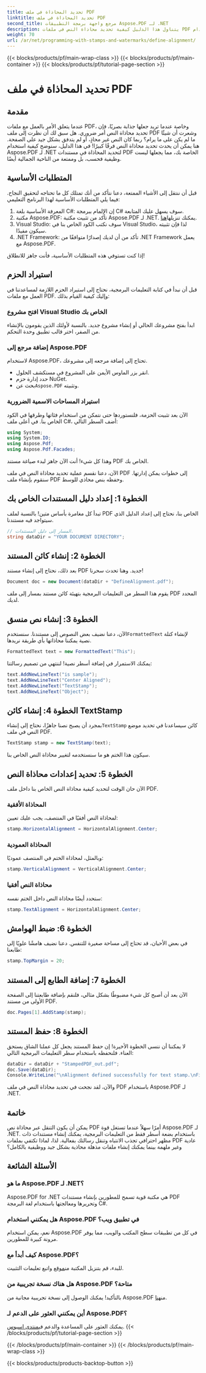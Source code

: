 ```yaml
---
title: تحديد المحاذاة في ملف PDF
linktitle: تحديد المحاذاة في ملف PDF
second_title: مرجع واجهة برمجة التطبيقات Aspose.PDF لـ .NET
description: يتناول هذا الدليل كيفية تحديد محاذاة النص في ملفات PDF باستخدام Aspose.PDF لـ .NET، مع برنامج تعليمي خطوة بخطوة.
weight: 70
url: /ar/net/programming-with-stamps-and-watermarks/define-alignment/
---
```


{{< blocks/products/pf/main-wrap-class >}}
{{< blocks/products/pf/main-container >}}
{{< blocks/products/pf/tutorial-page-section >}}

# تحديد المحاذاة في ملف PDF

## مقدمة

عندما يتعلق الأمر بالعمل مع ملفات PDF، وخاصة عندما تريد جعلها جذابة بصريًا، فإن تحديد محاذاة النص أمر ضروري. هل سبق لك أن نظرت إلى ملف PDF وشعرت أن شيئًا ما لم يكن على ما يرام؟ ربما كان النص غير محاذٍ، أو لم يتدفق بشكل جيد على الصفحة. هنا يمكن أن يحدث تحديد محاذاة النص فرقًا كبيرًا! في هذا الدليل، سنوضح كيفية استخدام Aspose.PDF لـ .NET لتحديد المحاذاة في مستندات PDF الخاصة بك، مما يجعلها ليست وظيفية فحسب، بل وممتعة من الناحية الجمالية أيضًا.

## المتطلبات الأساسية

قبل أن ننتقل إلى الأشياء الممتعة، دعنا نتأكد من أنك تمتلك كل ما تحتاجه لتحقيق النجاح. فيما يلي المتطلبات الأساسية لهذا البرنامج التعليمي:

1. المعرفة الأساسية بلغة C#: إن الإلمام ببرمجة C# سوف يسهل عليك المتابعة.
2.  مكتبة Aspose.PDF: تأكد من تثبيت مكتبة Aspose.PDF لـ .NET. يمكنك تنزيلها[هنا](https://releases.aspose.com/pdf/net/).
3. Visual Studio: سوف نكتب الكود الخاص بنا في Visual Studio، لذا فإن تثبيته سيكون مفيدًا.
4. .NET Framework: تأكد من أن لديك إصدارًا متوافقًا من .NET Framework يعمل مع Aspose.PDF.

إذا كنت تستوفي هذه المتطلبات الأساسية، فأنت جاهز للانطلاق!

## استيراد الحزم

قبل أن نبدأ في كتابة التعليمات البرمجية، نحتاج إلى استيراد الحزم اللازمة لمساعدتنا في العمل مع ملفات PDF. وإليك كيفية القيام بذلك:

### افتح مشروع Visual Studio الخاص بك

ابدأ بفتح مشروعك الحالي أو إنشاء مشروع جديد. بالنسبة لأولئك الذين يقومون بالإنشاء من الصفر، اختر قالب تطبيق وحدة التحكم.

### إضافة مرجع إلى Aspose.PDF

لاستخدام Aspose.PDF، تحتاج إلى إضافة مرجعه إلى مشروعك. 

- انقر بزر الماوس الأيمن على المشروع في مستكشف الحلول.
- حدد إدارة حزم NuGet.
-  بحث عن`Aspose.PDF` وتثبيته.

### استيراد المساحات الاسمية الضرورية

الآن بعد تثبيت الحزمة، فلنستوردها حتى نتمكن من استخدام فئاتها وطرقها في الكود الخاص بنا. في أعلى ملف C#، أضف السطر التالي:

```csharp
using System;
using System.IO;
using Aspose.Pdf;
using Aspose.Pdf.Facades;
```

وهذا كل شيء! أنت الآن جاهز لبدء صياغة مستند PDF الخاص بك.

الآن، دعنا نقسم عملية تحديد محاذاة النص في ملف PDF إلى خطوات يمكن إدارتها. سنقوم بإنشاء ملف PDF وحفظه بنص محاذي للوسط.

## الخطوة 1: إعداد دليل المستندات الخاص بك

تبدأ كل مغامرة بأساس متين! بالنسبة لملف PDF الخاص بنا، نحتاج إلى إعداد الدليل الذي سيتواجد فيه مستندنا.

```csharp
// المسار إلى دليل المستندات.
string dataDir = "YOUR DOCUMENT DIRECTORY";
```

## الخطوة 2: إنشاء كائن المستند

بعد ذلك، نحتاج إلى إنشاء مستند PDF جديد. وهنا تحدث سحرنا!

```csharp
Document doc = new Document(dataDir + "DefineAlignment.pdf");
```

يقوم هذا السطر من التعليمات البرمجية بتهيئة كائن مستند بمسار إلى ملف PDF المحدد لديك.

## الخطوة 3: إنشاء نص منسق

 الآن، دعنا نضيف بعض النصوص إلى مستندنا. سنستخدم`FormattedText` لإنشاء كتلة نصية يمكننا محاذاتها بأي طريقة نريدها.

```csharp
FormattedText text = new FormattedText("This");
```

يمكنك الاستمرار في إضافة أسطر نصية! لننتهي من تصميم رسالتنا:

```csharp
text.AddNewLineText("is sample");
text.AddNewLineText("Center Aligned");
text.AddNewLineText("TextStamp");
text.AddNewLineText("Object");
```

## الخطوة 4: إنشاء كائن TextStamp

بمجرد أن يصبح نصنا جاهزًا، نحتاج إلى إنشاء`TextStamp` كائن سيساعدنا في تحديد موضع النص في ملف PDF.

```csharp
TextStamp stamp = new TextStamp(text);
```

سيكون هذا الختم هو ما سنستخدمه لتغيير محاذاة النص الخاص بنا.

## الخطوة 5: تحديد إعدادات محاذاة النص

الآن حان الوقت لتحديد كيفية محاذاة النص الخاص بنا داخل ملف PDF.

### المحاذاة الأفقية

لمحاذاة النص أفقيًا في المنتصف، يجب عليك تعيين:

```csharp
stamp.HorizontalAlignment = HorizontalAlignment.Center;
```

### المحاذاة العمودية

وبالمثل، لمحاذاة الختم في المنتصف عموديًا:

```csharp
stamp.VerticalAlignment = VerticalAlignment.Center;
```

### محاذاة النص أفقيا

ستحدد أيضًا محاذاة النص داخل الختم نفسه:

```csharp
stamp.TextAlignment = HorizontalAlignment.Center;
```

## الخطوة 6: ضبط الهوامش

في بعض الأحيان، قد تحتاج إلى مساحة صغيرة للتنفس. دعنا نضيف هامشًا علويًا إلى طابعنا:

```csharp
stamp.TopMargin = 20;
```

## الخطوة 7: إضافة الطابع إلى المستند

الآن بعد أن أصبح كل شيء مضبوطًا بشكل مثالي، فلنقم بإضافة طابعتنا إلى الصفحة الأولى من مستند PDF.

```csharp
doc.Pages[1].AddStamp(stamp);
```

## الخطوة 8: حفظ المستند

لا يمكننا أن ننسى الخطوة الأخيرة! إن حفظ المستند يجعل كل عملنا الشاق يستحق العناء. فلنحفظه باستخدام سطر التعليمات البرمجية التالي:

```csharp
dataDir = dataDir + "StampedPDF_out.pdf";
doc.Save(dataDir);
Console.WriteLine("\nAlignment defined successfully for text stamp.\nFile saved at " + dataDir);
```

والآن، لقد نجحت في تحديد محاذاة النص في ملف PDF باستخدام Aspose.PDF لـ .NET.

## خاتمة

يمكن أن يكون التنقل عبر محاذاة نص PDF أمرًا سهلاً عندما تستغل قوة Aspose.PDF لـ .NET. باستخدام بضعة أسطر فقط من التعليمات البرمجية، يمكنك إنشاء مستندات ذات مظهر احترافي تجذب الانتباه وتنقل رسالتك بفعالية. لذا، لماذا تكتفي بملفات PDF عادية وغير ملهمة بينما يمكنك إنشاء ملفات مذهلة محاذية بشكل جيد ووظيفية بالكامل؟ 

## الأسئلة الشائعة

### ما هو Aspose.PDF لـ .NET؟  
Aspose.PDF for .NET هي مكتبة قوية تسمح للمطورين بإنشاء مستندات PDF وتحريرها ومعالجتها باستخدام لغة البرمجة C#.

### هل يمكنني استخدام Aspose.PDF في تطبيق ويب؟  
نعم، يمكن استخدام Aspose.PDF في كل من تطبيقات سطح المكتب والويب، مما يوفر مرونة كبيرة للمطورين.

### كيف أبدأ مع Aspose.PDF؟  
 للبدء، قم بتنزيل المكتبة من[موقع](https://releases.aspose.com/pdf/net/) واتبع تعليمات التثبيت.

### هل هناك نسخة تجريبية من Aspose.PDF متاحة؟  
 بالتأكيد! يمكنك الوصول إلى نسخة تجريبية مجانية من Aspose.PDF من[هنا](https://releases.aspose.com/).

### أين يمكنني العثور على الدعم لـ Aspose.PDF؟  
 يمكنك العثور على المساعدة والدعم في[منتدى اسبوس](https://forum.aspose.com/c/pdf/10).
{{< /blocks/products/pf/tutorial-page-section >}}

{{< /blocks/products/pf/main-container >}}
{{< /blocks/products/pf/main-wrap-class >}}

{{< blocks/products/products-backtop-button >}}
